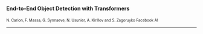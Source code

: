 #### End-to-End Object Detection with Transformers
<span style="font-size: 70%"> N. Carion, F. Massa, G. Synnaeve, N. Usunier, A. Kirillov and S. Zagoruyko </span>
<span style="font-size: 70%"> Facebook AI </span>

---
